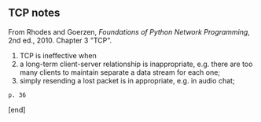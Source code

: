 ## TCP notes

From Rhodes and Goerzen, _Foundations of Python Network Programming_, 2nd ed., 2010. Chapter 3 "TCP".

 1. TCP is ineffective when
   2. a long-term client-server relationship is inappropriate, e.g. there are too many clients to maintain separate a data stream for each one;
   2. simply resending a lost packet is in appropriate, e.g. in audio chat;

    p. 36

[end]
